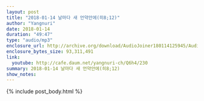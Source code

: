 ```yaml
---
layout: post
title: "2018-01-14 날마다 새 언약안에(히8;12)"
author: "Yangnuri"
date: 2018-01-14
duration: "49:47"
type: "audio/mp3"
enclosure_url: http://archive.org/download/AudioJoiner180114125945/AudioJoiner180114125945.mp3
enclosure_bytes_size: 93,311,491
link:
  youtube: http://cafe.daum.net/yangnuri-ch/Q6h4/230
summary: 2018-01-14 날마다 새 언약안에(히8;12)
show_notes:
---
```



{% include post_body.html %}
